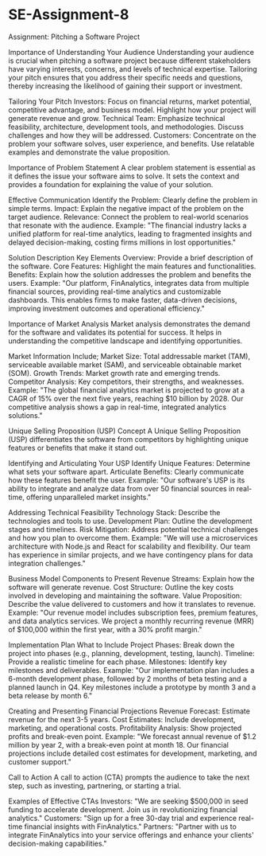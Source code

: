 # SE-Assignment-8
 Assignment: Pitching a Software Project
 
Importance of Understanding Your Audience
Understanding your audience is crucial when pitching a software project because different stakeholders have varying interests, concerns, and levels of technical expertise. Tailoring your pitch ensures that you address their specific needs and questions, thereby increasing the likelihood of gaining their support or investment.

Tailoring Your Pitch
Investors: Focus on financial returns, market potential, competitive advantage, and business model. Highlight how your project will generate revenue and grow.
Technical Team: Emphasize technical feasibility, architecture, development tools, and methodologies. Discuss challenges and how they will be addressed.
Customers: Concentrate on the problem your software solves, user experience, and benefits. Use relatable examples and demonstrate the value proposition.

Importance of Problem Statement
A clear problem statement is essential as it defines the issue your software aims to solve. It sets the context and provides a foundation for explaining the value of your solution.

Effective Communication
Identify the Problem: Clearly define the problem in simple terms.
Impact: Explain the negative impact of the problem on the target audience.
Relevance: Connect the problem to real-world scenarios that resonate with the audience.
Example:
"The financial industry lacks a unified platform for real-time analytics, leading to fragmented insights and delayed decision-making, costing firms millions in lost opportunities."

Solution Description
Key Elements
Overview: Provide a brief description of the software.
Core Features: Highlight the main features and functionalities.
Benefits: Explain how the solution addresses the problem and benefits the users.
Example:
"Our platform, FinAnalytics, integrates data from multiple financial sources, providing real-time analytics and customizable dashboards. This enables firms to make faster, data-driven decisions, improving investment outcomes and operational efficiency."

Importance of Market Analysis
Market analysis demonstrates the demand for the software and validates its potential for success. It helps in understanding the competitive landscape and identifying opportunities.

Market Information Include;
Market Size: Total addressable market (TAM), serviceable available market (SAM), and serviceable obtainable market (SOM).
Growth Trends: Market growth rate and emerging trends.
Competitor Analysis: Key competitors, their strengths, and weaknesses.
Example:
"The global financial analytics market is projected to grow at a CAGR of 15% over the next five years, reaching $10 billion by 2028. Our competitive analysis shows a gap in real-time, integrated analytics solutions."

Unique Selling Proposition (USP)
Concept
A Unique Selling Proposition (USP) differentiates the software from competitors by highlighting unique features or benefits that make it stand out.

Identifying and Articulating Your USP
Identify Unique Features: Determine what sets your software apart.
Articulate Benefits: Clearly communicate how these features benefit the user.
Example:
"Our software's USP is its ability to integrate and analyze data from over 50 financial sources in real-time, offering unparalleled market insights."

Addressing Technical Feasibility
Technology Stack: Describe the technologies and tools to use.
Development Plan: Outline the development stages and timelines.
Risk Mitigation: Address potential technical challenges and how you plan to overcome them.
Example:
"We will use a microservices architecture with Node.js and React for scalability and flexibility. Our team has experience in similar projects, and we have contingency plans for data integration challenges."

Business Model
Components to Present
Revenue Streams: Explain how the software will generate revenue.
Cost Structure: Outline the key costs involved in developing and maintaining the software.
Value Proposition: Describe the value delivered to customers and how it translates to revenue.
Example:
"Our revenue model includes subscription fees, premium features, and data analytics services. We project a monthly recurring revenue (MRR) of $100,000 within the first year, with a 30% profit margin."

Implementation Plan
What to Include
Project Phases: Break down the project into phases (e.g., planning, development, testing, launch).
Timeline: Provide a realistic timeline for each phase.
Milestones: Identify key milestones and deliverables.
Example:
"Our implementation plan includes a 6-month development phase, followed by 2 months of beta testing and a planned launch in Q4. Key milestones include a prototype by month 3 and a beta release by month 6."

Creating and Presenting Financial Projections
Revenue Forecast: Estimate revenue for the next 3-5 years.
Cost Estimates: Include development, marketing, and operational costs.
Profitability Analysis: Show projected profits and break-even point.
Example:
"We forecast annual revenue of $1.2 million by year 2, with a break-even point at month 18. Our financial projections include detailed cost estimates for development, marketing, and customer support."

Call to Action
A call to action (CTA) prompts the audience to take the next step, such as investing, partnering, or starting a trial.

Examples of Effective CTAs
Investors: "We are seeking $500,000 in seed funding to accelerate development. Join us in revolutionizing financial analytics."
Customers: "Sign up for a free 30-day trial and experience real-time financial insights with FinAnalytics."
Partners: "Partner with us to integrate FinAnalytics into your service offerings and enhance your clients' decision-making capabilities."
 





